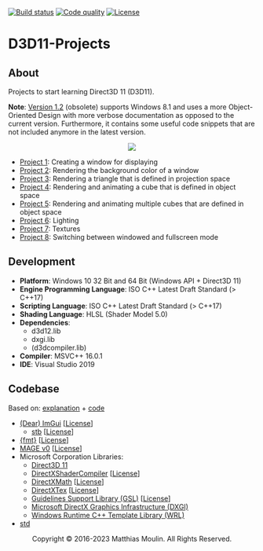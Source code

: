[![Build status][s1]][av] [![Code quality][s2]][co]  [![License][s3]][li]

[s1]: https://ci.appveyor.com/api/projects/status/y8ew5io98llltkk2?svg=true
[s2]: https://api.codacy.com/project/badge/Grade/377d3777301f4bc09d1626de1c96ec8d
[s3]: https://img.shields.io/badge/licence-GPL%203.0-blue.svg

[av]: https://ci.appveyor.com/project/matt77hias/direct3d-11-projects
[co]: https://www.codacy.com/app/matt77hias/D3D11-Projects?utm_source=github.com&amp;utm_medium=referral&amp;utm_content=matt77hias/D3D11-Projects&amp;utm_campaign=Badge_Grade
[li]: https://raw.githubusercontent.com/matt77hias/D3D11-Projects/master/LICENSE.txt

# D3D11-Projects

## About
Projects to start learning Direct3D 11 (D3D11).

**Note**: [Version 1.2](https://github.com/matt77hias/D3D11-Projects/releases/tag/v1.2) (obsolete) supports Windows 8.1 and uses a more Object-Oriented Design with more verbose documentation as opposed to the current version. Furthermore, it contains some useful code snippets that are not included anymore in the latest version.

<p align="center"><img src="res/d3d11.png"></p>

* [Project 1](https://github.com/matt77hias/D3D11-Projects/tree/master/Projects/Project1): Creating a window for displaying
* [Project 2](https://github.com/matt77hias/D3D11-Projects/tree/master/Projects/Project2): Rendering the background color of a window
* [Project 3](https://github.com/matt77hias/D3D11-Projects/tree/master/Projects/Project3): Rendering a triangle that is defined in projection space
* [Project 4](https://github.com/matt77hias/D3D11-Projects/tree/master/Projects/Project4): Rendering and animating a cube that is defined in object space
* [Project 5](https://github.com/matt77hias/D3D11-Projects/tree/master/Projects/Project5): Rendering and animating multiple cubes that are defined in object space
* [Project 6](https://github.com/matt77hias/D3D11-Projects/tree/master/Projects/Project6): Lighting
* [Project 7](https://github.com/matt77hias/D3D11-Projects/tree/master/Projects/Project7): Textures
* [Project 8](https://github.com/matt77hias/D3D11-Projects/tree/master/Projects/Project8): Switching between windowed and fullscreen mode

## Development
* **Platform**: Windows 10 32 Bit and 64 Bit (Windows API + Direct3D 11)
* **Engine Programming Language**: ISO C++ Latest Draft Standard (> C++17)
* **Scripting Language**: ISO C++ Latest Draft Standard (> C++17)
* **Shading Language**: HLSL (Shader Model 5.0)
* **Dependencies**:
  * d3d12.lib
  * dxgi.lib
  * (d3dcompiler.lib)
* **Compiler**: MSVC++ 16.0.1
* **IDE**: Visual Studio 2019

## Codebase
Based on:
[explanation](https://code.msdn.microsoft.com/windowsdesktop/Direct3D-Tutorial-Win32-829979ef) + [code](https://github.com/walbourn/directx-sdk-samples/tree/master/Direct3D11Tutorials)

* [(Dear) ImGui](https://github.com/ocornut/imgui) [[License](https://github.com/ocornut/imgui/blob/master/LICENSE.txt)]
  * [stb](https://github.com/nothings/stb) [[License](https://creativecommons.org/share-your-work/public-domain/cc0/)]
* [{fmt}](https://github.com/fmtlib/fmt) [[License](https://github.com/fmtlib/fmt/blob/master/LICENSE.rst)]
* [MAGE v0](https://github.com/matt77hias/MAGE-v0) [[License](https://github.com/matt77hias/MAGE-v0/blob/master/LICENSE.txt)]
* Microsoft Corporation Libraries:
  * [Direct3D 11](https://docs.microsoft.com/nl-be/windows/desktop/direct3d11/atoc-dx-graphics-direct3d-11)
  * [DirectXShaderCompiler](https://github.com/Microsoft/DirectXShaderCompiler) [[License](https://github.com/Microsoft/DirectXShaderCompiler/blob/master/LICENSE.TXT)]
  * [DirectXMath](https://github.com/Microsoft/DirectXMath) [[License](https://github.com/Microsoft/DirectXMath/blob/master/LICENSE)]
  * [DirectXTex](https://github.com/Microsoft/DirectXTex) [[License](https://github.com/Microsoft/DirectXTex/blob/master/LICENSE)]
  * [Guidelines Support Library (GSL)](https://github.com/Microsoft/GSL) [[License](https://github.com/Microsoft/GSL/blob/master/LICENSE)]
  * [Microsoft DirectX Graphics Infrastructure (DXGI)](https://docs.microsoft.com/en-us/windows/desktop/direct3ddxgi/d3d10-graphics-programming-guide-dxgi)
  * [Windows Runtime C++ Template Library (WRL)](https://docs.microsoft.com/nl-be/cpp/windows/windows-runtime-cpp-template-library-wrl?view=vs-2017)
* [std](https://en.cppreference.com/w/cpp/header)

<p align="center">Copyright © 2016-2023 Matthias Moulin. All Rights Reserved.</p>
